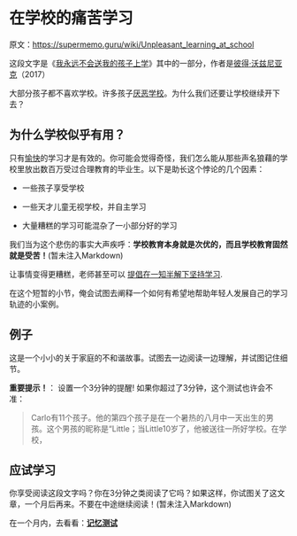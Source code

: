 # 在学校的痛苦学习

原文：https://supermemo.guru/wiki/Unpleasant_learning_at_school

这段文字是《[我永远不会送我的孩子上学](https://supermemo.guru/wiki/Problem_of_Schooling)》其中的一部分，作者是[彼得·沃兹尼亚克](https://supermemo.guru/wiki/Piotr_Wozniak)（2017）

大部分孩子都不喜欢学校。许多孩子[厌恶学校](https://supermemo.guru/wiki/Why_kids_hate_school%3F)。为什么我们还要让学校继续开下去？

## 为什么学校似乎有用？

只有[愉快](https://supermemo.guru/wiki/Fundamental_law_of_learning)的学习才是有效的。你可能会觉得奇怪，我们怎么能从那些声名狼藉的学校里放出数百万受过合理教育的毕业生。以下是助长这个悖论的几个因素：

- 一些孩子享受学校

- 一些天才儿童无视学校，并自主学习

- 大量糟糕的学习可能混杂了一小部分好的学习

我们当为这个悲伤的事实大声疾呼：**学校教育本身就是次优的，而且学校教育固然就是受苦！**(暂未注入Markdown)

让事情变得更糟糕，老师甚至可以 [提倡在一知半解下坚持学习](https://supermemo.guru/wiki/Do_not_memorize_before_you_understand).

在这个短暂的小节，俺会试图去阐释一个如何有希望地帮助年轻人发展自己的学习轨迹的小案例。

## 例子

这是一个小小的关于家庭的不和谐故事。试图去一边阅读一边理解，并试图记住细节。

**重要提示！**： 设置一个3分钟的提醒! 如果你超过了3分钟，这个测试也许会不准：

> Carlo有11个孩子。他的第四个孩子是在一个暑热的八月中一天出生的男孩。这个男孩的昵称是“Little；当Little10岁了，他被送往一所好学校。在学校，

## 应试学习

你享受阅读这段文字吗？你在3分钟之类阅读了它吗？如果这样，你试图关了这文章，一个月后再来。不要在中途继续阅读！(暂未注入Markdown)

在一个月内，去看看：**[记忆测试](https://supermemo.guru/wiki/Unpleasant_learning_at_school_(test))**